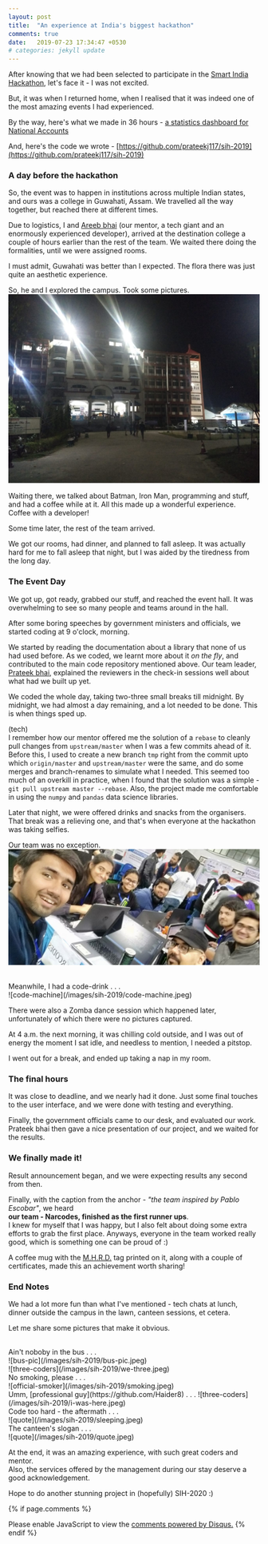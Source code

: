 ```yaml
---
layout: post
title:  "An experience at India's biggest hackathon"
comments: true
date:   2019-07-23 17:34:47 +0530
# categories: jekyll update
---
```


After knowing that we had been selected to participate in the [Smart India Hackathon](http://sih.gov.in),
let's face it - I was not excited.

But, it was when I returned home, when I realised that it was indeed one of the most amazing
events I had experienced.

By the way, here's what we made in 36 hours -
    [a statistics dashboard for National Accounts](http://sih-analytics.herokuapp.com)

And, here's the code we wrote -
    [https://github.com/prateekj117/sih-2019](https://github.com/prateekj117/sih-2019)


### A day before the hackathon

So, the event was to happen in institutions across multiple Indian states, and ours was a college
in Guwahati, Assam.
We travelled all the way together, but reached there at different times.

Due to logistics, I and [Areeb bhai](https://github.com/iamareebjamal)
(our mentor, a tech giant and an enormously experienced developer), arrived at the destination
college a couple of hours earlier than the rest of the team.
We waited there doing the formalities, until we were assigned rooms.

I must admit, Guwahati was better than I expected. The flora there was just quite an
aesthetic experience.

So, he and I explored the campus. Took some pictures.
![college-campus](/images/sih-2019/college-1.jpeg)

Waiting there, we talked about Batman, Iron Man, programming and stuff, and had a coffee
while at it. All this made up a wonderful experience. Coffee with a developer!

Some time later, the rest of the team arrived.

We got our rooms, had dinner, and planned to fall asleep.
It was actually hard for me to fall asleep that night, but I was aided by the tiredness
from the long day.


### The Event Day

We got up, got ready, grabbed our stuff, and reached the event hall. It was overwhelming
to see so many people and teams around in the hall.

After some boring speeches by government ministers and officials, we started coding at 9 o'clock, morning.

We started by reading the documentation about a library that none of us
had used before. As we coded, we learnt more about it _on the fly_,
and contributed to the main code repository mentioned above.
Our team leader, [Prateek bhai](http://geekyboy.me), explained the reviewers in the check-in
sessions well about what had we built up yet.

We coded the whole day, taking two-three small breaks till midnight.
By midnight, we had almost a day remaining, and a lot needed to be done. This is when
things sped up.

(tech)<br>
I remember how our mentor offered me the solution of a `rebase` to cleanly pull changes
from `upstream/master` when I was a few commits ahead of it. Before this, I used to create a
new branch `tmp` right from the commit upto which `origin/master` and `upstream/master` were
the same, and do some merges and branch-renames to simulate what I needed. This seemed too much of an overkill in practice, when I found that the solution was a simple -
`git pull upstream master --rebase`.
Also, the project made me comfortable in using the `numpy` and `pandas` data science libraries.

Later that night, we were offered drinks and snacks from the organisers.
That break was a relieving one, and that's when everyone at the hackathon was taking
selfies.

Our team was no exception.
![team-selfie](/images/sih-2019/narcodes.jpeg)

<br>
Meanwhile, I had a code-drink . . .<br>
![code-machine](/images/sih-2019/code-machine.jpeg)


There were also a Zomba dance session which happened later, unfortunately of which
there were no pictures captured.

At 4 a.m. the next morning, it was chilling cold outside, and I was out of energy
the moment I sat idle, and needless to mention,
I needed a pitstop.

I went out for a break, and ended up taking a nap in my room.


### The final hours

It was close to deadline, and we nearly had it done.
Just some final touches to the user interface, and we were done with testing and
everything.

Finally, the government officials came to our desk, and evaluated our work.
Prateek bhai then gave a nice presentation of our project, and we waited for the
results.


### We finally made it!

Result announcement began, and we were expecting results any second from then.

Finally, with the caption from the anchor - _"the team inspired by Pablo Escobar"_,
we heard <br>
<b>our team - Narcodes, finished as the first runner ups</b>.
<br>I knew for myself that I was happy, but I also felt about doing some extra efforts
to grab the first place. Anyways, everyone in the team worked really good,
which is something one can be proud of :)

A coffee mug with the [M.H.R.D.](https://mhrd.gov.in/) tag printed on it, along with
a couple of certificates, made this an achievement worth sharing!


### End Notes

We had a lot more fun than what I've mentioned - tech chats at lunch, dinner outside
the campus in the lawn, canteen sessions, et cetera.

Let me share some pictures that make it obvious.

<br>
Ain't noboby in the bus . . .<br>
![bus-pic](/images/sih-2019/bus-pic.jpeg)

<br>
![three-coders](/images/sih-2019/we-three.jpeg)


<br>
No smoking, please . . .<br>
![official-smoker](/images/sih-2019/smoking.jpeg)


<br>
Umm, [professional guy](https://github.com/Haider8) . . .
![three-coders](/images/sih-2019/i-was-here.jpeg)

<br>
Code too hard - the aftermath . . .<br>
![quote](/images/sih-2019/sleeping.jpeg)

<br>
The canteen's slogan . . .<br>
![quote](/images/sih-2019/quote.jpeg)


At the end, it was an amazing experience, with such great coders and mentor.
<br>
Also, the services offered by the management during our stay deserve a good
acknowledgement.

Hope to do another stunning project in (hopefully) SIH-2020 :)

{% if page.comments %}
<div id="disqus_thread"></div>
<script>
var disqus_config = function () {
this.page.url = "https://roshnet.github.io/2019/07/23/sih-experience.html";
this.page.identifier = "sih-experience";
};
(function() { // DON'T EDIT BELOW THIS LINE
var d = document, s = d.createElement('script');
s.src = 'https://roshnet.disqus.com/embed.js';
s.setAttribute('data-timestamp', +new Date());
(d.head || d.body).appendChild(s);
})();
</script>
<noscript>Please enable JavaScript to view the <a href="https://disqus.com/?ref_noscript">comments powered by Disqus.</a></noscript>
{% endif %}